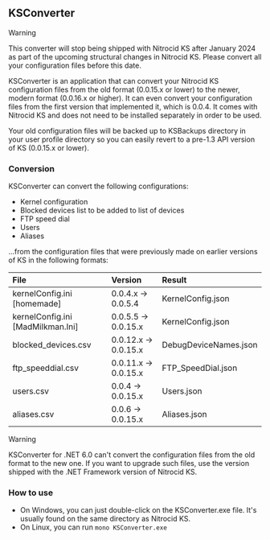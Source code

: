 ## KSConverter

> [!WARNING]
> This converter will stop being shipped with Nitrocid KS after January 2024 as part of the upcoming structural changes in Nitrocid KS. Please convert all your configuration files before this date.

KSConverter is an application that can convert your Nitrocid KS configuration files from the old format (0.0.15.x or lower) to the newer, modern format (0.0.16.x or higher). It can even convert your configuration files from the first version that implemented it, which is 0.0.4. It comes with Nitrocid KS and does not need to be installed separately in order to be used.

Your old configuration files will be backed up to KSBackups directory in your user profile directory so you can easily revert to a pre-1.3 API version of KS (0.0.15.x or lower).

### Conversion

KSConverter can convert the following configurations:

- Kernel configuration
- Blocked devices list to be added to list of devices
- FTP speed dial
- Users
- Aliases

...from the configuration files that were previously made on earlier versions of KS in the following formats:

| File                              | Version              | Result
|:----------------------------------|:---------------------|:----------------------
| kernelConfig.ini [homemade]       | 0.0.4.x -> 0.0.5.4   | KernelConfig.json
| kernelConfig.ini [MadMilkman.Ini] | 0.0.5.5 -> 0.0.15.x  | KernelConfig.json
| blocked_devices.csv               | 0.0.12.x -> 0.0.15.x | DebugDeviceNames.json
| ftp_speeddial.csv                 | 0.0.11.x -> 0.0.15.x | FTP_SpeedDial.json
| users.csv                         | 0.0.4 -> 0.0.15.x    | Users.json
| aliases.csv                       | 0.0.6 -> 0.0.15.x    | Aliases.json

> [!WARNING]
> KSConverter for .NET 6.0 can't convert the configuration files from the old format to the new one. If you want to upgrade such files, use the version shipped with the .NET Framework version of Nitrocid KS.

### How to use

- On Windows, you can just double-click on the KSConverter.exe file. It's usually found on the same directory as Nitrocid KS.
- On Linux, you can run `mono KSConverter.exe`

